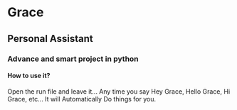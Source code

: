 # Grace
## Personal Assistant 
### Advance and smart project in python
#### How to use it?
Open the run file and leave it...
Any time you say Hey Grace, Hello Grace, Hi Grace, etc...
It will Automatically Do things for you.

